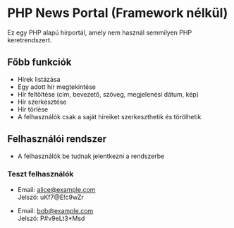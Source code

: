 # PHP News Portal (Framework nélkül)

Ez egy PHP alapú hírportál, amely nem használ semmilyen PHP keretrendszert.

## Főbb funkciók

- Hírek listázása
- Egy adott hír megtekintése
- Hír feltöltése (cím, bevezető, szöveg, megjelenési dátum, kép)
- Hír szerkesztése
- Hír törlése
- A felhasználók csak a saját híreiket szerkeszthetik és törölhetik

## Felhasználói rendszer

- A felhasználók be tudnak jelentkezni a rendszerbe

### Teszt felhasználók

- Email: alice@example.com  
  Jelszó: uKf7@E!c9wZr

- Email: bob@example.com  
  Jelszó: P#v9eLt3*Msd
